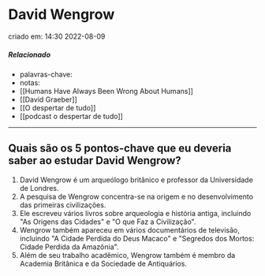 # David Wengrow
criado em: 14:30 2022-08-09

##### Relacionado
- palavras-chave: 
- notas:
- [[Humans Have Always Been Wrong About Humans]]
- [[David Graeber]]
- [[O despertar de tudo]]
- [[podcast o despertar de tudo]]

---
## Quais são os 5 pontos-chave que eu deveria saber ao estudar David Wengrow?

1. David Wengrow é um arqueólogo britânico e professor da Universidade de Londres.
2. A pesquisa de Wengrow concentra-se na origem e no desenvolvimento das primeiras civilizações.
3. Ele escreveu vários livros sobre arqueologia e história antiga, incluindo "As Origens das Cidades" e "O que Faz a Civilização".
4. Wengrow também apareceu em vários documentários de televisão, incluindo "A Cidade Perdida do Deus Macaco" e "Segredos dos Mortos: Cidade Perdida da Amazônia".
5. Além de seu trabalho acadêmico, Wengrow também é membro da Academia Britânica e da Sociedade de Antiquários.
